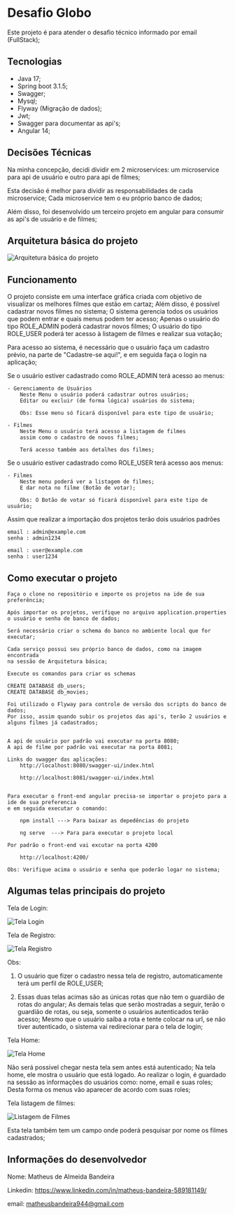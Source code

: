 # Desafio Globo

Este projeto é para atender o desafio técnico informado por email (FullStack);

## Tecnologias
- Java 17;
- Spring boot 3.1.5;
- Swagger;
- Mysql;
- Flyway (Migração de dados);
- Jwt;
- Swagger para documentar as api's;
- Angular 14;

## Decisões Técnicas
Na minha concepção, decidi dividir em 2 microservices:
um microservice para api de usuário e outro para api de filmes;

Esta decisão é melhor para dividir as responsabilidades de cada microservice;
Cada microservice tem o eu próprio banco de dados;

Além disso, foi desenvolvido um terceiro projeto em angular
para consumir as api's de usuário e de filmes;


## Arquitetura básica do projeto
![Arquitetura básica do projeto](https://github.com/Matheus-Bandeira/desafio-globo/blob/main/esquema_arquitetural.png)


## Funcionamento

O projeto consiste em uma interface gráfica criada com objetivo
de visualizar os melhores filmes que estão em cartaz;
Além disso, é possível cadastrar novos filmes no sistema;
O sistema gerencia todos os usuários que podem entrar e quais menus podem ter acesso;
Apenas o usuário do tipo ROLE_ADMIN poderá cadastrar novos filmes;
O usuário do tipo ROLE_USER poderá ter acesso à listagem de filmes e realizar sua votação;

Para acesso ao sistema, é necessário que o usuário faça um cadastro prévio,
na parte de "Cadastre-se aqui!", e em seguida faça o login na aplicação;

Se o usuário estiver cadastrado como ROLE_ADMIN terá acesso ao menus:

	- Gerenciamento de Usuários
		Neste Menu o usuário poderá cadastrar outros usuários;
		Editar ou excluir (de forma lógica) usuários do sistema;
		
		Obs: Esse menu só ficará disponível para este tipo de usuário;
		
	- Filmes	
		Neste Menu o usuário terá acesso a listagem de filmes
		assim como o cadastro de novos filmes;
		
		Terá acesso também aos detalhes dos filmes;

Se o usuário estiver cadastrado como ROLE_USER terá acesso aos menus:

	- Filmes
		Neste menu poderá ver a listagem de filmes;
		E dar nota no filme (Botão de votar);

		Obs: O Botão de votar só ficará disponível para este tipo de usuário;
		

Assim que realizar a importação dos projetos terão dois usuários padrões
	
	email : admin@example.com
	senha : admin1234
	
	email : user@example.com
	senha : user1234
	
## Como executar o projeto

	Faça o clone no repositório e importe os projetos na ide de sua preferência;
	
	Após importar os projetos, verifique no arquivo application.properties
	o usuário e senha de banco de dados;
	
	Será necessário criar o schema do banco no ambiente local que for executar;
	
	Cada serviço possui seu próprio banco de dados, como na imagem encontrada 
	na sessão de Arquitetura básica;
	
	Execute os comandos para criar os schemas
	
	CREATE DATABASE db_users;
	CREATE DATABASE db_movies;
	
	Foi utilizado o Flyway para controle de versão dos scripts do banco de dados;
	Por isso, assim quando subir os projetos das api's, terão 2 usuários e alguns filmes já cadastrados;
	
	
	A api de usuário por padrão vai executar na porta 8080;
	A api de filme por padrão vai executar na porta 8081;
	
	Links do swagger das aplicações:
		http://localhost:8080/swagger-ui/index.html
		
		http://localhost:8081/swagger-ui/index.html
	
	
	Para executar o front-end angular precisa-se importar o projeto para a ide de sua preferencia
	e em seguida executar o comando:
	
		npm install ---> Para baixar as depedências do projeto
		
		ng serve  ---> Para para executar o projeto local
		
	Por padrão o front-end vai excutar na porta 4200
		
		http://localhost:4200/
		
	Obs: Verifique acima o usuário e senha que poderão logar no sistema;
	
## Algumas telas principais do projeto

Tela de Login:

![Tela Login](https://github.com/Matheus-Bandeira/desafio-globo/blob/main/tela_login.png)

Tela de Registro:

![Tela Registro](https://github.com/Matheus-Bandeira/desafio-globo/blob/main/tela_registro_usuarios.png)

Obs:
1) O usuário que fizer o cadastro nessa tela de registro, automaticamente terá um perfil de ROLE_USER;

2) Essas duas telas acimas são as únicas rotas que não tem o guardião de rotas do angular;
As demais telas que serão mostradas a seguir, terão o guardião de rotas, ou seja,
somente o usuários autenticados terão acesso;
Mesmo que o usuário saiba a rota e tente colocar na url, se não tiver autenticado,
o sistema vai redirecionar para o tela de login;

Tela Home:

![Tela Home](https://github.com/Matheus-Bandeira/desafio-globo/blob/main/tela_home.png)

Não será possivel chegar nesta tela sem antes está autenticado;
Na tela home, ele mostra o usuário que está logado.
Ao realizar o login, é guardado na sessão as informações do usuários como:
nome, email e suas roles;
Desta forma os menus vão aparecer de acordo com suas roles;

Tela listagem de filmes:

![Listagem de Filmes](https://github.com/Matheus-Bandeira/desafio-globo/blob/main/tela_listagem_filmes.png)

Esta tela também tem um campo onde poderá pesquisar por nome os filmes cadastrados;	

## Informações do desenvolvedor

Nome: Matheus de Almeida Bandeira

Linkedin: https://www.linkedin.com/in/matheus-bandeira-589181149/

email: matheusbandeira944@gmail.com
